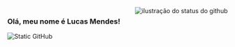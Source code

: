 <img align='right' src="https://github-readme-stats.vercel.app/api?username=LuMendes-bit&show_icons=true&title_color=783c00&text_color=af552e&icon_color=783c00&bg_color=f8efd4&cache_seconds=2300" alt="ilustração do status do github">

### Olá, meu nome é Lucas Mendes!

<img src="https://img.shields.io/static/v1?label=Overview&message=LuMendes-bits&color=f8efd4&style=for-the-badge&logo=GitHub" alt="Static GitHub">


